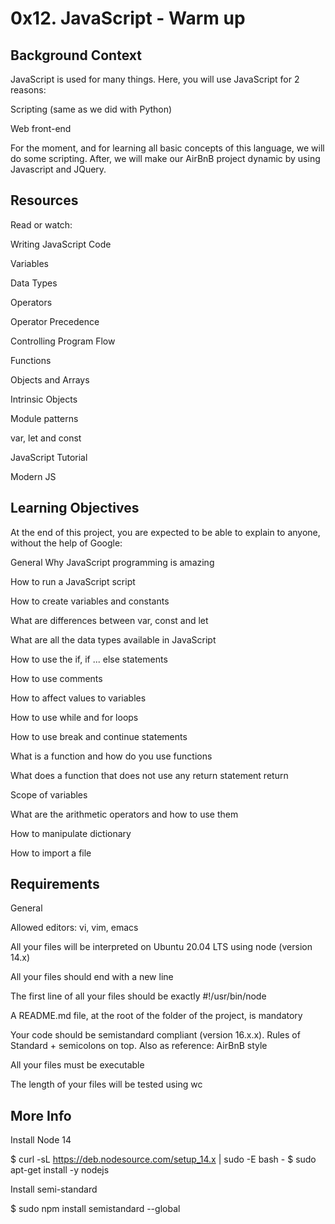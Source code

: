 # 0x12. JavaScript - Warm up

## Background Context
JavaScript is used for many things. 
Here, you will use JavaScript for 2 reasons:

Scripting (same as we did with Python)

Web front-end

For the moment, and for learning all basic concepts of this language, we will do some 
scripting. After, we will make our AirBnB project dynamic by using Javascript and JQuery.

## Resources
Read or watch:

Writing JavaScript Code

Variables

Data Types

Operators

Operator Precedence

Controlling Program Flow

Functions

Objects and Arrays

Intrinsic Objects

Module patterns

var, let and const

JavaScript Tutorial

Modern JS

## Learning Objectives
At the end of this project, you are expected to be able to explain to anyone, without the help 
of Google:

General
Why JavaScript programming is amazing

How to run a JavaScript script

How to create variables and constants

What are differences between var, const and let

What are all the data types available in JavaScript

How to use the if, if ... else statements

How to use comments

How to affect values to variables

How to use while and for loops

How to use break and continue statements

What is a function and how do you use functions

What does a function that does not use any return statement return

Scope of variables

What are the arithmetic operators and how to use them

How to manipulate dictionary

How to import a file

## Requirements
General

Allowed editors: vi, vim, emacs

All your files will be interpreted on Ubuntu 20.04 LTS using node (version 14.x)

All your files should end with a new line

The first line of all your files should be exactly #!/usr/bin/node

A README.md file, at the root of the folder of the project, is mandatory

Your code should be semistandard compliant (version 16.x.x). Rules of Standard + semicolons on 
top. Also as reference: AirBnB style

All your files must be executable

The length of your files will be tested using wc

## More Info

Install Node 14

$ curl -sL https://deb.nodesource.com/setup_14.x | sudo -E bash -
$ sudo apt-get install -y nodejs

Install semi-standard

$ sudo npm install semistandard --global
